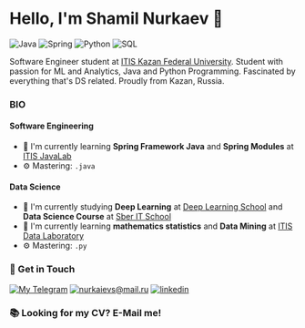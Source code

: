 # Hello, I'm Shamil Nurkaev 👋

![Java](https://img.shields.io/badge/Java-Expert-blue?logo=java&logoColor=orange)
![Spring](https://img.shields.io/badge/Spring-Intermediate-green?logo=spring&logoColor=green)
![Python](https://img.shields.io/badge/Python-Intermediate-green?logo=python)
![SQL](https://img.shields.io/badge/SQL-Expert-blue?logo=sql&logoColor=orange)

Software Engineer student at [ITIS Kazan Federal University](https://kpfu.ru/itis/).
Student with passion for ML and Analytics, Java and Python Programming. Fascinated by everything that's DS related. Proudly from Kazan, Russia.

### BIO

#### Software Engineering
- 🌱 I'm currently learning **Spring Framework Java** and **Spring Modules** at [ITIS JavaLab](https://vk.com/itis_java_lab/)
- ⚙️ Mastering: `.java`

#### Data Science
- 🔭 I'm currently studying **Deep Learning** at [Deep Learning School](https://www.dlschool.org/) and **Data Science Course** at [Sber IT School](https://sberitschool.ru/)
- 🌱 I'm currently learning **mathematics statistics** and **Data Mining** at [ITIS Data Laboratory](https://datalaboratory.one/about-me/)
- ⚙️ Mastering: `.py`

### 📧 Get in Touch

[![My Telegram](https://img.shields.io/badge/-My%20telegram-blue?&style=for-the-badge&logo=telegram&logoColor=white)](https://t.me/nshamil) [![nurkaievs@mail.ru](https://img.shields.io/badge/my_email%20-%23E62B1E.svg?&style=for-the-badge&logo=mail.ru&logoColor=white)](nurkaievs@mail.ru) [![linkedin](https://img.shields.io/badge/linkedin%20-%230077B5.svg?&style=for-the-badge&logo=linkedin&logoColor=white)](www.linkedin.com/in/shamil-nurkaev-95501220a)

### 📚 Looking for my CV? E-Mail me!
